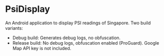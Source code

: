 # PsiDisplay
An Android application to display PSI readings of Singapore.
Two build variants:
- Debug build: Generates debug logs, no obfuscation.
- Release build: No debug logs, obfuscation enabled (ProGuard). Google Map API key is not included.
